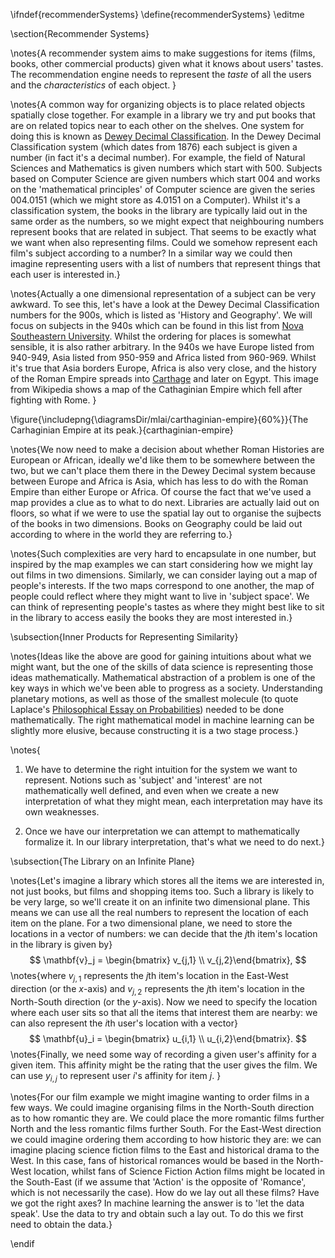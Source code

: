 \ifndef{recommenderSystems}
\define{recommenderSystems}
\editme

\section{Recommender Systems}

\notes{A recommender system aims to make suggestions for items (films,
books, other commercial products) given what it knows about users'
tastes. The recommendation engine needs to represent the *taste* of
all the users and the *characteristics* of each object. }

\notes{A common way for organizing objects is to place related objects
spatially close together. For example in a library we try and put
books that are on related topics near to each other on the
shelves. One system for doing this is known as
[Dewey Decimal Classification](http://en.wikipedia.org/wiki/Dewey_Decimal_Classification). In
the Dewey Decimal Classification system (which dates from 1876) each
subject is given a number (in fact it's a decimal number). For
example, the field of Natural Sciences and Mathematics is given
numbers which start with 500. Subjects based on Computer Science are
given numbers which start 004 and works on the 'mathematical
principles' of Computer science are given the series 004.0151 (which
we might store as 4.0151 on a Computer). Whilst it's a classification
system, the books in the library are typically laid out in the same
order as the numbers, so we might expect that neighbouring numbers
represent books that are related in subject. That seems to be exactly
what we want when also representing films. Could we somehow represent
each film's subject according to a number? In a similar way we could
then imagine representing users with a list of numbers that represent
things that each user is interested in.}

\notes{Actually a one dimensional representation of a subject can be
very awkward. To see this, let's have a look at the Dewey Decimal
Classification numbers for the 900s, which is listed as 'History and
Geography'. We will focus on subjects in the 940s which can be found
in this list from
[Nova Southeastern University](http://www.nova.edu/library/help/misc/lc_dewey/dewey900.html#40). Whilst
the ordering for places is somewhat sensible, it is also rather
arbitrary. In the 940s we have Europe listed from 940-949, Asia listed
from 950-959 and Africa listed from 960-969. Whilst it's true that
Asia borders Europe, Africa is also very close, and the history of the
Roman Empire spreads into
[Carthage](http://en.wikipedia.org/wiki/Carthage) and later on
Egypt. This image from Wikipedia shows a map of the Cathaginian Empire
which fell after fighting with Rome. }

\figure{\includepng{\diagramsDir/mlai/carthaginian-empire}{60%}}{The Carhaginian Empire at its peak.}{carthaginian-empire}

\notes{We now need to make a decision about whether Roman Histories
are European or African, ideally we'd like them to be somewhere
between the two, but we can't place them there in the Dewey Decimal
system because between Europe and Africa is Asia, which has less to do
with the Roman Empire than either Europe or Africa. Of course the fact
that we've used a map provides a clue as to what to do next. Libraries
are actually laid out on floors, so what if we were to use the spatial
lay out to organise the sujbects of the books in two dimensions. Books
on Geography could be laid out according to where in the world they
are referring to.}

\notes{Such complexities are very hard to encapsulate in one number,
but inspired by the map examples we can start considering how we might
lay out films in two dimensions. Similarly, we can consider laying out
a map of people's interests. If the two maps correspond to one
another, the map of people could reflect where they might want to live
in 'subject space'. We can think of representing people's tastes as
where they might best like to sit in the library to access easily the
books they are most interested in.}

\subsection{Inner Products for Representing Similarity}

\notes{Ideas like the above are good for gaining intuitions about what
we might want, but the one of the skills of data science is
representing those ideas mathematically. Mathematical abstraction of a
problem is one of the key ways in which we've been able to progress as
a society. Understanding planetary motions, as well as those of the
smallest molecule (to quote Laplace's
[Philosophical Essay on Probabilities](http://books.google.co.uk/books?id=1YQPAAAAQAAJ&printsec=frontcover&source=gbs_ge_summary_r&cad=0#v=onepage&q&f=false))
needed to be done mathematically. The right mathematical model in
machine learning can be slightly more elusive, because constructing it
is a two stage process.}

\notes{
1. We have to determine the right intuition for the system we want to
   represent. Notions such as 'subject' and 'interest' are not
   mathematically well defined, and even when we create a new
   interpretation of what they might mean, each interpretation may
   have its own weaknesses.

2. Once we have our interpretation we can attempt to mathematically
formalize it. In our library interpretation, that's what we need to do
next.}

\subsection{The Library on an Infinite Plane}

\notes{Let's imagine a library which stores all the items we are
interested in, not just books, but films and shopping items too. Such
a library is likely to be very large, so we'll create it on an
infinite two dimensional plane. This means we can use all the real
numbers to represent the location of each item on the plane. For a two
dimensional plane, we need to store the locations in a vector of
numbers: we can decide that the $j$th item's location in the library
is given by}
$$
\mathbf{v}_j = \begin{bmatrix} v_{j,1} \\ v_{j,2}\end{bmatrix},
$$
\notes{where $v_{j,1}$ represents the $j$th item's location in the
East-West direction (or the $x$-axis) and $v_{j,2}$ represents the
$j$th item's location in the North-South direction (or the
$y$-axis). Now we need to specify the location where each user sits so
that all the items that interest them are nearby: we can also
represent the $i$th user's location with a vector}
$$
\mathbf{u}_i = \begin{bmatrix} u_{i,1} \\ u_{i,2}\end{bmatrix}.
$$
\notes{Finally, we need some way of recording a given user's affinity
for a given item. This affinity might be the rating that the user
gives the film. We can use $y_{i,j}$ to represent user $i$'s affinity
for item $j$. }

\notes{For our film example we might imagine wanting to order films in
a few ways. We could imagine organising films in the North-South
direction as to how romantic they are. We could place the more
romantic films further North and the less romantic films further
South. For the East-West direction we could imagine ordering them
according to how historic they are: we can imagine placing science
fiction films to the East and historical drama to the West. In this
case, fans of historical romances would be based in the North-West
location, whilst fans of Science Fiction Action films might be located
in the South-East (if we assume that 'Action' is the opposite of
'Romance', which is not necessarily the case). How do we lay out all
these films? Have we got the right axes? In machine learning the
answer is to 'let the data speak'. Use the data to try and obtain such
a lay out. To do this we first need to obtain the data.}

\endif
